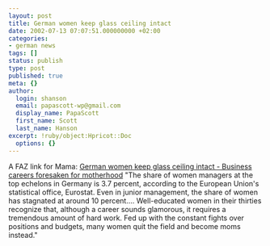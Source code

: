 ```yaml
---
layout: post
title: German women keep glass ceiling intact
date: 2002-07-13 07:07:51.000000000 +02:00
categories:
- german news
tags: []
status: publish
type: post
published: true
meta: {}
author:
  login: shanson
  email: papascott-wp@gmail.com
  display_name: PapaScott
  first_name: Scott
  last_name: Hanson
excerpt: !ruby/object:Hpricot::Doc
  options: {}
---
```

<p>A FAZ link for Mama: <a href="http://www.faz.com/IN/INtemplates/eFAZ/docmain.asp?rub={B1311FCE-FBFB-11D2-B228-00105A9CAF88}&amp;doc={080C60DD-C5AD-416C-99B0-DDA3F1720C45}">German women keep glass ceiling intact - Business careers foresaken for motherhood</a> "The share of women managers at the top echelons in Germany is 3.7 percent, according to the European Union's statistical office, Eurostat. Even in junior management, the share of women has stagnated at around 10 percent.... Well-educated women in their thirties recognize that, although a career sounds glamorous, it requires a tremendous amount of hard work. Fed up with the constant fights over positions and budgets, many women quit the field and become moms instead."</p>
